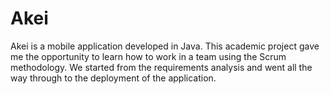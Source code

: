 # Akei

Akei is a mobile application developed in Java. This academic project gave me the opportunity to learn how to work in a team using the Scrum methodology. We started from the requirements analysis and went all the way through to the deployment of the application.
